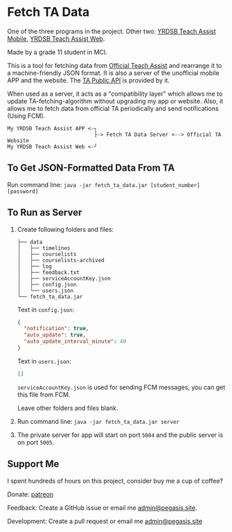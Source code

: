 # Fetch TA Data

One of the three programs in the project. Other two:  [YRDSB Teach Assist Mobile](https://github.com/PegasisForever/YRDSB-Teach-Assist-Mobile), [YRDSB Teach Assist Web](https://github.com/PegasisForever/YRDSB-Teach-Assist-Web).

Made by a grade 11 student in MCI.

This is a tool for fetching data from [Official Teach Assist](https://ta.yrdsb.ca/yrdsb/index.php) and rearrange it to a machine-friendly JSON format. It is also a server of the unofficial mobile APP and the website. The [TA Public API](https://api.pegasis.site/docs/ta/) is provided by it.

When used as a server, it acts as a "compatibility layer" which allows me to update TA-fetching-algorithm without upgrading my app or website. Also, it allows me to fetch data from official TA periodically and send notifications (Using FCM).

```
My YRDSB Teach Assist APP <-┐
                            ├-> Fetch TA Data Server <--> Official TA Website
My YRDSB Teach Assist Web <-┘
```

## To Get JSON-Formatted Data From TA

Run command line: `java -jar fetch_ta_data.jar [student_number] [password]`

## To Run as Server

1. Create following folders and files:

   ```
   ├── data
   │   ├── timelines
   │   ├── courselists
   │   ├── courselists-archived
   │   ├── log
   │   ├── feedback.txt
   │   ├── serviceAccountKey.json
   │   ├── config.json
   │   └── users.json
   └── fetch_ta_data.jar
   ```

   Text in `config.json`:

   ```json
   {
     "notification": true,
     "auto_update": true,
     "auto_update_interval_minute": 40
   }
   ```

   Text in `users.json`:

   ```json
   []
   ```

   `serviceAccountKey.json` is used for sending FCM messages, you can get this file from FCM.

   Leave other folders and files blank.

2. Run command line: `java -jar fetch_ta_data.jar server`

3. The private server for app will start on port `5004` and the public server is on port `5005`.

## Support Me

I spent hundreds of hours on this project, consider buy me a cup of coffee?

Donate: [patreon](https://www.patreon.com/yrdsbta)

Feedback: Create a GitHub issue or email me [admin@pegasis.site](mailto:admin@pegasis.site).

Development: Create a pull request or email me [admin@pegasis.site](mailto:admin@pegasis.site)